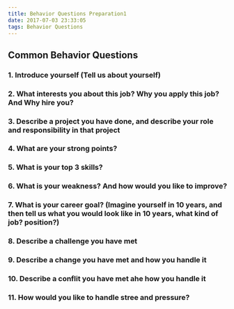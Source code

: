 ```yaml
---
title: Behavior Questions Preparation1
date: 2017-07-03 23:33:05
tags: Behavior Questions
---
```

## Common Behavior Questions

### 1. Introduce yourself (Tell us about yourself)

### 2. What interests you about this job? Why you apply this job? And Why hire you?

### 3. Describe a project you have done, and describe your role and responsibility in that project

### 4. What are your strong points?

### 5. What is your top 3 skills?

### 6. What is your weakness? And how would you like to improve?

### 7. What is your career goal? (Imagine yourself in 10 years, and then tell us what you would look like in 10 years, what kind of job? position?)

### 8. Describe a challenge you have met

### 9. Describe a change you have met and how you handle it

### 10. Describe a conflit you have met ahe how you handle it

### 11. How would you like to handle stree and pressure? 









